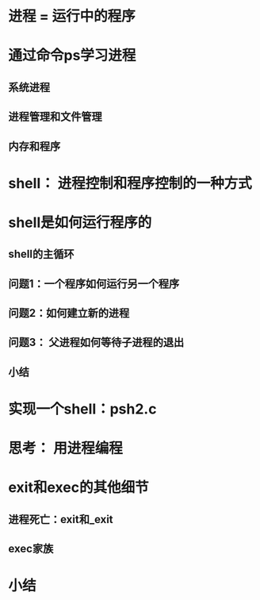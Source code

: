 

# 进程 = 运行中的程序



# 通过命令ps学习进程

## 系统进程

## 进程管理和文件管理

## 内存和程序

# shell： 进程控制和程序控制的一种方式

# shell是如何运行程序的

## shell的主循环

## 问题1：一个程序如何运行另一个程序

## 问题2：如何建立新的进程

## 问题3： 父进程如何等待子进程的退出

## 小结

# 实现一个shell：psh2.c



# 思考： 用进程编程


# exit和exec的其他细节

## 进程死亡：exit和_exit

## exec家族

# 小结
